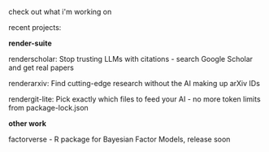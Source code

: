 check out what i'm working on

recent projects:

**render-suite**

renderscholar: Stop trusting LLMs with citations - search Google Scholar and get real papers

renderarxiv: Find cutting-edge research without the AI making up arXiv IDs

rendergit-lite: Pick exactly which files to feed your AI - no more token limits from package-lock.json

**other work**

factorverse - R package for Bayesian Factor Models, release soon
